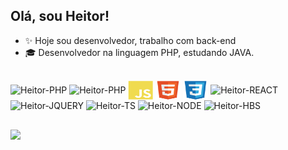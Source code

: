 ## Olá, sou Heitor!

- ✨ Hoje sou desenvolvedor, trabalho com back-end
- 🎓 Desenvolvedor na linguagem PHP, estudando JAVA.

<div style="display: inline_block"><br>
  <img align="center" alt="Heitor-PHP" height="40" width="40" src="https://cdn.jsdelivr.net/gh/devicons/devicon/icons/php/php-original.svg" />
  <img align="center" alt="Heitor-PHP" height="30" width="30" src="https://cdn.jsdelivr.net/gh/devicons/devicon/icons/laravel/laravel-plain.svg" />
  <img align="center" alt="Heitor-JS" height="30" width="40" src="https://raw.githubusercontent.com/devicons/devicon/master/icons/javascript/javascript-plain.svg">
  <img align="center" alt="Heitor-HTML" height="30" width="40" src="https://raw.githubusercontent.com/devicons/devicon/master/icons/html5/html5-original.svg">
  <img align="center" alt="Heitor-CSS" height="30" width="40" src="https://raw.githubusercontent.com/devicons/devicon/master/icons/css3/css3-original.svg">
  <img align="center" alt="Heitor-REACT" height="30" width="40" src="https://cdn.jsdelivr.net/gh/devicons/devicon/icons/react/react-original.svg" />
  <img align="center" alt="Heitor-JQUERY" height="30" width="40" src="https://cdn.jsdelivr.net/gh/devicons/devicon/icons/jquery/jquery-original.svg" />
  <img align="center" alt="Heitor-TS" height="30" width="40" src="https://cdn.jsdelivr.net/gh/devicons/devicon/icons/typescript/typescript-original.svg" />
  <img align="center" alt="Heitor-NODE" height="30" width="40" src="https://cdn.jsdelivr.net/gh/devicons/devicon/icons/nodejs/nodejs-original.svg" />
  <img align="center" alt="Heitor-HBS" height="30" width="40" src="https://cdn.jsdelivr.net/gh/devicons/devicon/icons/handlebars/handlebars-original.svg" />
</div>
  
  ##
 
<div> 
  <a href = "mailto:heitorcasella@gmail.com"><img src="https://img.shields.io/badge/-Gmail-%23333?style=for-the-badge&logo=gmail&logoColor=white" target="_blank"></a>
</div>
